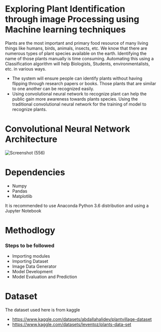 # Exploring Plant Identification through image Processing using Machine learning techniques
Plants are the most important and primary food resource of many living things like humans, birds, 
animals, insects, etc.  We know that there are numerous 
types of plant species available on the earth. Identifying the name of those plants manually is time consuming. Automating this using a Classification algorithm will help Biologists, Students, 
environmentalists, etc. in various ways.
- The system will ensure people can identify plants without 
having flipping through research papers or books. Those plants that are similar to one another can be 
recognized easily.
- Using convolutional neural network to recognize plant can help the public gain more 
awareness towards plants species. Using the traditional convolutional neural network for the training 
of model to recognize plants.

# Convolutional Neural Network Architecture
![Screenshot (556)](https://github.com/Naiyani/Plant_Identification/assets/132041238/4e8310ee-c3ee-4f6c-8fc4-cc43181d3aa1)

# Dependencies
- Numpy
- Pandas
- Matplotlib
  
It is recommended to use Anaconda Python 3.6 distribution and using a Jupyter Notebook

# Methodlogy
### Steps to be followed 
- Importing modules
- Importing Dataset 
- Image Data Generator
- Model Development 
- Model Evaluation and Prediction

# Dataset
The dataset used here is from kaggle 
- https://www.kaggle.com/datasets/abdallahalidev/plantvillage-dataset
- https://www.kaggle.com/datasets/leventoz/plants-data-set
